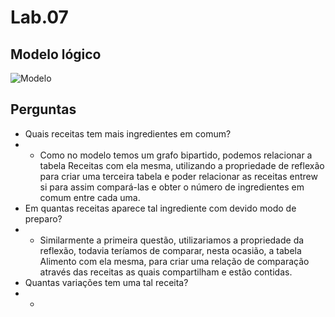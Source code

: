 # Lab.07
## Modelo lógico
![Modelo](https://github.com/MrRay0708/MC536-CHAVE/blob/main/lab07/lab07.png)

## Perguntas
* Quais receitas tem mais ingredientes em comum?
* * Como no modelo temos um grafo bipartido, podemos relacionar a tabela Receitas com ela mesma, utilizando a propriedade de reflexão para criar uma terceira tabela e poder relacionar as receitas entrew si para assim compará-las e obter o número de ingredientes em comum entre cada uma.
* Em quantas receitas aparece tal ingrediente com devido modo de preparo?
* * Similarmente a primeira questão, utilizariamos a propriedade da reflexão, todavia teríamos de comparar, nesta ocasião, a tabela Alimento com ela mesma, para criar uma relação de comparação através das receitas as quais compartilham e estão contidas.
* Quantas variações tem uma tal receita?
* *
